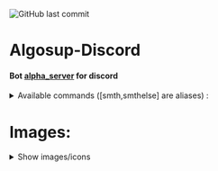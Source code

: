 ![GitHub last commit](https://img.shields.io/github/last-commit/PaulMarisOUMary/Algosup-Discord)

# Algosup-Discord

#### Bot [alpha_server](https://github.com/PaulMarisOUMary/Algosup-Discord/tree/main/alpha_server) for discord

<details>
  <summary>Available commands ([smth,smthelse] are aliases) :</summary>

- ADMIN:
```c#
?deletechannel {name}
["dc"]

?killloop {cog}
["kill"]

?reload {cog}
["rel"]

?reloadall
["rell", "relall"]
```

- BASIC:
```c#
?help
["h", "?", "commands"]
```

- FRIDAYCAKE:
```c#
?cake
["fc"]

?all
["a"]

?next
["n"]

?when
["w"]
```

- PRIVATETEXTUAL:
```c#
?addprivate
["create", "add", "+", ">"]

?delprivate
["delete", "del", "-", "<"]

?renprivate
["rename", "ren", "r", "_"]
```

- SCHEDULE
```c#
?currentcalendar
["cc", "ac"]

?nextcalendar
["nc"]

?weekcalendar
["wc"]
```

- SPOTIFY:
```c#
?spotify {user}
["sp", "sy", "spy", "spot"]
```
</details>

# Images:
<details>
  <summary>Show images/icons</summary>
## Algosup (students)
![](https://github.com/WarriorMachine/Algosup-Discord/blob/main/server_icons/algosup_base.png?raw=true)

## ALPHA
![](https://github.com/WarriorMachine/Algosup-Discord/blob/main/server_icons/algosup_alpha.png?raw=true)
- Promotion 2020-2021 : `Aurélien` `Brendon` `Clément` `Clémentine` `Eloi` ~~`Eric`~~ `Florent` `Ivan` `Jules` `Karine` `Laura-Lee` `Laurent` `Louis` `Martin` `Max` `Paul` ~~`Robin`~~ `Romain` `Salahedine` ~~`Steevy`~~ `Théo`
## BETA
![](https://github.com/WarriorMachine/Algosup-Discord/blob/main/server_icons/algosup_beta.png?raw=true)
- Promotion 2021-2022 : 
## GAMMA
![](https://github.com/WarriorMachine/Algosup-Discord/blob/main/server_icons/algosup_gamma.png?raw=true)
- Promotion 2022-2023 : 
## DELTA
![](https://github.com/WarriorMachine/Algosup-Discord/blob/main/server_icons/algosup_delta.png?raw=true)
- Promotion 2023-2024 : 
## EPSILON
![](https://github.com/WarriorMachine/Algosup-Discord/blob/main/server_icons/algosup_epsilon.png?raw=true)
- Promotion 2024-2025 : 
## ZETA
![](https://github.com/WarriorMachine/Algosup-Discord/blob/main/server_icons/algosup_zeta.png?raw=true)
- Promotion 2025-2026 : 
## ETA
![](https://github.com/WarriorMachine/Algosup-Discord/blob/main/server_icons/algosup_eta.png?raw=true)
- Promotion 2026-2027 : 
## THETA
![](https://github.com/WarriorMachine/Algosup-Discord/blob/main/server_icons/algosup_theta.png?raw=true)
- Promotion 2027-2028 : 
## IOTA
![](https://github.com/WarriorMachine/Algosup-Discord/blob/main/server_icons/algosup_Iota.png?raw=true)
- Promotion 2028-2029 : 
## KAPPA
![](https://github.com/WarriorMachine/Algosup-Discord/blob/main/server_icons/algosup_kappa.png?raw=true)
- Promotion 2029-2030 : 
## LAMBDA
![](https://github.com/WarriorMachine/Algosup-Discord/blob/main/server_icons/algosup_lambda.png?raw=true)
- Promotion 2030-2031 : 
## MU
![](https://github.com/WarriorMachine/Algosup-Discord/blob/main/server_icons/algosup_mu.png?raw=true)
- Promotion 2031-2032 : 
## NU
![](https://github.com/WarriorMachine/Algosup-Discord/blob/main/server_icons/algosup_nu.png?raw=true)
- Promotion 2032-2033 : 
## XI
![](https://github.com/WarriorMachine/Algosup-Discord/blob/main/server_icons/algosup_xi.png?raw=true)
- Promotion 2033-2034 : 
## OMICRON
![](https://github.com/WarriorMachine/Algosup-Discord/blob/main/server_icons/algosup_omicron.png?raw=true)
- Promotion 2034-2035 : 
## PI
![](https://github.com/WarriorMachine/Algosup-Discord/blob/main/server_icons/algosup_pi.png?raw=true)
- Promotion 2035-2036 : 
## RHO
![](https://github.com/WarriorMachine/Algosup-Discord/blob/main/server_icons/algosup_rho.png?raw=true)
- Promotion 2036-2037 : 
## SIGMA
![](https://github.com/WarriorMachine/Algosup-Discord/blob/main/server_icons/algosup_sigma.png?raw=true)
- Promotion 2037-2038 : 
## TAU
![](https://github.com/WarriorMachine/Algosup-Discord/blob/main/server_icons/algosup_tau.png?raw=true)
- Promotion 2038-2039 : 
## UPSILON
![](https://github.com/WarriorMachine/Algosup-Discord/blob/main/server_icons/algosup_upsilon.png?raw=true)
- Promotion 2039-2040 : 
## PHI
![](https://github.com/WarriorMachine/Algosup-Discord/blob/main/server_icons/algosup_phi.png?raw=true)
- Promotion 2040-2041 : 
## CHI
![](https://github.com/WarriorMachine/Algosup-Discord/blob/main/server_icons/algosup_chi.png?raw=true)
- Promotion 2041-2042 : 
## PSI
![](https://github.com/WarriorMachine/Algosup-Discord/blob/main/server_icons/algosup_psi.png?raw=true)
- Promotion 2042-2043 : 
## OMEGA
![](https://github.com/WarriorMachine/Algosup-Discord/blob/main/server_icons/algosup_omega.png?raw=true)
- Promotion 2043-2044 : 
## Algosup (sample)
![](https://github.com/WarriorMachine/Algosup-Discord/blob/main/server_icons/algosup.png?raw=true)
## Discord bot logo (sample)
![](https://github.com/PaulMarisOUMary/Algosup-Discord/blob/main/server_icons/bot_logo.png?raw=true)
</details>